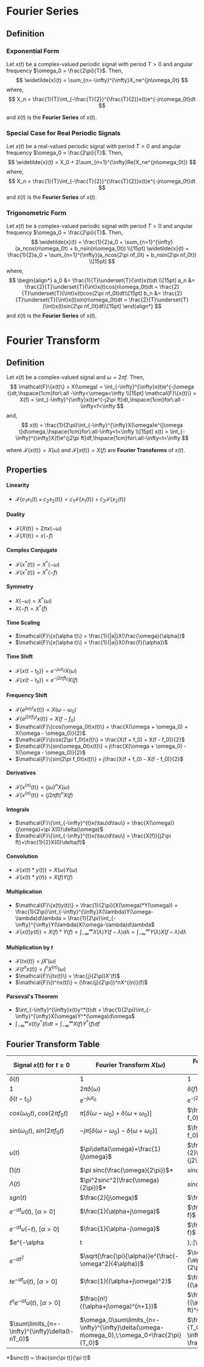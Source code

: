 # Fourier Series

## Definition

### Exponential Form

Let $x(t)$ be a complex-valued periodic signal with period $T > 0$ and angular frequency $\omega_0 = \frac{2\pi}{T}$. Then,
$$
\widetilde{x}(t) = \sum_{n=-\infty}^{\infty}X_ne^{jn\omega_0t}
$$
where,
$$
X_n = \frac{1}{T}\int_{-\frac{T}{2}}^{\frac{T}{2}}x(t)e^{-jn\omega_0t}dt
$$

and $\widetilde{x}(t)$ is the **Fourier Series** of $x(t)$.

### Special Case for Real Periodic Signals

Let $x(t)$ be a real-valued periodic signal with period $T > 0$ and angular frequency $\omega_0 = \frac{2\pi}{T}$. Then,
$$
\widetilde{x}(t) = X_0 + 2\sum_{n=1}^{\infty}Re(X_ne^{jn\omega_0t})
$$
where,
$$
X_n = \frac{1}{T}\int_{-\frac{T}{2}}^{\frac{T}{2}}x(t)e^{-jn\omega_0t}dt
$$
and $\widetilde{x}(t)$ is the **Fourier Series** of $x(t)$.

### Trigonometric Form

Let $x(t)$ be a complex-valued periodic signal with period $T > 0$ and angular frequency $\omega_0 = \frac{2\pi}{T}$. Then,
$$
\widetilde{x}(t) = \frac{1}{2}a_0 + \sum_{n=1}^{\infty}(a_ncos(n\omega_0t) + b_nsin(n\omega_0t)) \\[15pt]
\widetilde{x}(t) = \frac{1}{2}a_0 + \sum_{n=1}^{\infty}(a_ncos(2\pi nf_0t) + b_nsin(2\pi nf_0t)) \\[15pt]
$$
where,
$$
\begin{align*}
a_0 &= \frac{1}{T}\underset{T}{\int}x(t)dt \\[15pt]
a_n &= \frac{2}{T}\underset{T}{\int}x(t)cos(n\omega_0t)dt = \frac{2}{T}\underset{T}{\int}x(t)cos(2\pi nf_0t)dt\\[15pt]
b_n &= \frac{2}{T}\underset{T}{\int}x(t)sin(n\omega_0t)dt = \frac{2}{T}\underset{T}{\int}x(t)sin(2\pi nf_0t)dt\\[15pt]
\end{align*}
$$
and $\widetilde{x}(t)$ is the **Fourier Series** of $x(t)$.

# Fourier Transform

## Definition

Let $x(t)$ be a complex-valued signal and $\omega = 2\pi f$. Then,
$$
\mathcal{F}\{x(t)\} = X(\omega) = \int_{-\infty}^{\infty}x(t)e^{-j\omega t}dt,\hspace{1cm}for\:all -\infty<\omega<\infty \\[15pt]
\mathcal{F}\{x(t)\} = X(f) = \int_{-\infty}^{\infty}x(t)e^{-j2\pi ft}dt,\hspace{1cm}for\:all -\infty<f<\infty
$$
and,
$$
x(t) = \frac{1}{2\pi}\int_{-\infty}^{\infty}X(\omega)e^{j\omega t}d\omega,\hspace{1cm}for\:all-\infty<t<\infty \\[15pt]
x(t) = \int_{-\infty}^{\infty}X(f)e^{j2\pi ft}df,\hspace{1cm}for\:all-\infty<t<\infty
$$

where $\mathcal{F}\{x(t)\} = X(\omega)$ and $\mathcal{F}\{x(t)\} = X(f)$ are **Fourier Transforms** of $x(t)$.

## Properties

#### Linearity

- $\mathcal{F}\{c_1x_1(t)+c_2x_2(t)\} = c_1\mathcal{F}\{x_1(t)\}+c_2\mathcal{F}\{x_2(t)\}$

#### Duality

- $\mathcal{F}\{X(t)\} = 2\pi x(-\omega)$
- $\mathcal{F}\{X(t)\} = x(-f)$

#### Complex Conjugate

- $\mathcal{F}\{x^*(t)\} = X^*(-\omega)$
- $\mathcal{F}\{x^*(t)\} = X^*(-f)$

#### Symmetry

- $X(-\omega) = X^*(\omega)$
- $X(-f) = X^*(f)$

#### Time Scaling

- $\mathcal{F}\{x(\alpha t)\} = \frac{1}{|a|}X(\frac{\omega}{\alpha})$
- $\mathcal{F}\{x(\alpha t)\} = \frac{1}{|a|}X(\frac{f}{\alpha})$

#### Time Shift

- $\mathcal{F}\{x(t-t_0)\} = e^{-j\omega t_0}X(\omega)$
- $\mathcal{F}\{x(t-t_0)\} = e^{-j2\pi ft_0}X(f)$

#### Frequency Shift

- $\mathcal{F}\{e^{j\omega_0 t}x(t)\} = X(\omega - \omega_0)$
- $\mathcal{F}\{e^{j2\pi f_0t}x(t)\} = X(f - f_0)$
- $\mathcal{F}\{cos(\omega_0t)x(t)\} = \frac{X(\omega + \omega_0) + X(\omega - \omega_0)}{2}$
- $\mathcal{F}\{cos(2\pi f_0t)x(t)\} = \frac{X(f + f_0) + X(f - f_0)}{2}$
- $\mathcal{F}\{sin(\omega_0t)x(t)\} = j\frac{X(\omega + \omega_0) - X(\omega - \omega_0)}{2}$
- $\mathcal{F}\{sin(2\pi f_0t)x(t)\} = j\frac{X(f + f_0) - X(f - f_0)}{2}$

#### Derivatives

- $\mathcal{F}\{x^{(n)}(t)\} =(j\omega)^nX(\omega)$
- $\mathcal{F}\{x^{(n)}(t)\} =(j2\pi ft)^nX(f)$

#### Integrals

- $\mathcal{F}\{\int_{-\infty}^{t}x(\tau)d\tau\} = \frac{X(\omega)}{j\omega}+\pi X(0)\delta(\omega)$
- $\mathcal{F}\{\int_{-\infty}^{t}x(\tau)d\tau\} = \frac{X(f)}{j2\pi ft}+\frac{1}{2}X(0)\delta(f)$

#### Convolution

- $\mathcal{F}\{x(t)*y(t)\} = X(\omega)Y(\omega)$
- $\mathcal{F}\{x(t)*y(t)\} = X(f)Y(f)$

#### Multiplication

- $\mathcal{F}\{x(t)y(t)\} = \frac{1}{2\pi}(X(\omega)*Y(\omega)) = \frac{1}{2\pi}\int_{-\infty}^{\infty}X(\lambda)Y(\omega-\lambda)d\lambda = \frac{1}{2\pi}\int_{-\infty}^{\infty}Y(\lambda)X(\omega-\lambda)d\lambda$
- $\mathcal{F}\{x(t)y(t)\} = X(f)*Y(f) = \int_{-\infty}^{\infty}X(\lambda)Y(f-\lambda)d\lambda = \int_{-\infty}^{\infty}Y(\lambda)X(f-\lambda)d\lambda$

#### Multiplication by $t$

- $\mathcal{F}\{tx(t)\} = jX'(\omega)$
- $\mathcal{F}\{t^nx(t)\} = j^nX^{(n)}(\omega)$
- $\mathcal{F}\{tx(t)\} = \frac{j}{2\pi}X'(f)$
- $\mathcal{F}\{t^nx(t)\} = (\frac{j}{2\pi})^nX^{(n)}(f)$

#### Parseval's Theorem

- $\int_{-\infty}^{\infty}x(t)y^*(t)dt = \frac{1}{2\pi}\int_{-\infty}^{\infty}X(\omega)Y^*(\omega)d\omega$
- $\int_{-\infty}^{\infty}x(t)y^*(t)dt = \int_{-\infty}^{\infty}X(f)Y^*(f)df$

## Fourier Transform Table

Signal $x(t)$ for $t\geq 0$ | Fourier Transform $X(\omega)$ | Fourier Transform $X(f)$
--- | --- | --- 
$\delta(t)$ | $1$ | $1$
$1$ | $2\pi\delta(\omega)$ | $\delta(f)$
$\delta(t-t_0)$ | $e^{-j\omega t_0}$ | $e^{-j2\pi ft_0}$
$cos(\omega_0t),\:cos(2\pi f_0t)$ | $\pi[\delta(\omega-\omega_0)+\delta(\omega+\omega_0)]$ | $\frac{1}{2}[\delta(f-f_0)+\delta(f+f_0)]$
$sin(\omega_0t),\:sin(2\pi f_0t)$ | $-j\pi[\delta(\omega-\omega_0)-\delta(\omega+\omega_0)]$ | $\frac{1}{2j}[\delta(f-f_0)-\delta(f+f_0)]$
$u(t)$ | $\pi\delta(\omega)+\frac{1}{j\omega}$ | $\frac{1}{2}\delta(f)+\frac{1}{j2\pi f}$
$\prod(t)$ | $\pi sinc(\frac{\omega}{2\pi})$* | $sinc(f)$*
$\Lambda(t)$ | $\pi^2sinc^2(\frac{\omega}{2\pi})$* | $sinc^2(f)$*
$sgn(t)$ | $\frac{2}{j\omega}$ | $\frac{1}{j\pi f}$
$e^{-\alpha t}u(t),\:[\alpha>0]$ | $\frac{1}{\alpha+j\omega}$ | $\frac{1}{\alpha+j2\pi f}$
$e^{-\alpha t}u(-t),\:[\alpha>0]$ | $\frac{1}{\alpha-j\omega}$ | $\frac{1}{\alpha-j2\pi f}$
$e^{-\alpha |t|},\:[\alpha>0]$ | $\frac{2\alpha}{\alpha^2+\omega^2}$ | $\frac{2\alpha}{\alpha^2+(2\pi f)^2}$ 
$e^{-\alpha t^2}$ | $\sqrt{\frac{\pi}{\alpha}}e^{\frac{-\omega^2}{4\alpha}}$ | $\sqrt{\frac{\pi}{\alpha}}e^{\frac{-(2\pi f)^2}{4\alpha}}$ 
$te^{-\alpha t}u(t),\:[\alpha>0]$ | $\frac{1}{(\alpha+j\omega)^2}$ | $\frac{1}{(\alpha+j2\pi f)^2}$ 
$t^ne^{-\alpha t}u(t),\:[\alpha>0]$ | $\frac{n!}{(\alpha+j\omega)^{n+1}}$ | $\frac{n!}{(\alpha+j2\pi ft)^{n+1}}$ 
$\sum\limits_{n=-\infty}^{\infty}\delta(t-nT_0)$ | $\omega_0\sum\limits_{n=-\infty}^{\infty}\delta(\omega-n\omega_0),\:\omega_0=\frac{2\pi}{T_0}$ | $\frac{1}{T_0}\sum\limits_{n=-\infty}^{\infty}\delta(f-\frac{n}{T_0})$ 

*$sinc(t) = \frac{sin(\pi t)}{\pi t}$